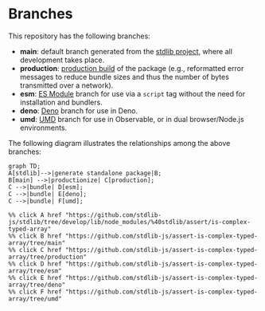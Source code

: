 <!--

@license Apache-2.0

Copyright (c) 2022 The Stdlib Authors.

Licensed under the Apache License, Version 2.0 (the "License");
you may not use this file except in compliance with the License.
You may obtain a copy of the License at

    http://www.apache.org/licenses/LICENSE-2.0

Unless required by applicable law or agreed to in writing, software
distributed under the License is distributed on an "AS IS" BASIS,
WITHOUT WARRANTIES OR CONDITIONS OF ANY KIND, either express or implied.
See the License for the specific language governing permissions and
limitations under the License.

-->

# Branches

This repository has the following branches:

-   **main**: default branch generated from the [stdlib project][stdlib-url], where all development takes place.
-   **production**: [production build][production-url] of the package (e.g., reformatted error messages to reduce bundle sizes and thus the number of bytes transmitted over a network).
-   **esm**: [ES Module][esm-url] branch for use via a `script` tag without the need for installation and bundlers.
-   **deno**: [Deno][deno-url] branch for use in Deno.
-   **umd**: [UMD][umd-url] branch for use in Observable, or in dual browser/Node.js environments.

The following diagram illustrates the relationships among the above branches:

```mermaid
graph TD;
A[stdlib]-->|generate standalone package|B;
B[main] -->|productionize| C[production];
C -->|bundle| D[esm];
C -->|bundle| E[deno];
C -->|bundle| F[umd];

%% click A href "https://github.com/stdlib-js/stdlib/tree/develop/lib/node_modules/%40stdlib/assert/is-complex-typed-array"
%% click B href "https://github.com/stdlib-js/assert-is-complex-typed-array/tree/main"
%% click C href "https://github.com/stdlib-js/assert-is-complex-typed-array/tree/production"
%% click D href "https://github.com/stdlib-js/assert-is-complex-typed-array/tree/esm"
%% click E href "https://github.com/stdlib-js/assert-is-complex-typed-array/tree/deno"
%% click F href "https://github.com/stdlib-js/assert-is-complex-typed-array/tree/umd"
```

[stdlib-url]: https://github.com/stdlib-js/stdlib/tree/develop/lib/node_modules/%40stdlib/assert/is-complex-typed-array
[production-url]: https://github.com/stdlib-js/assert-is-complex-typed-array/tree/production
[deno-url]: https://github.com/stdlib-js/assert-is-complex-typed-array/tree/deno
[umd-url]: https://github.com/stdlib-js/assert-is-complex-typed-array/tree/umd
[esm-url]: https://github.com/stdlib-js/assert-is-complex-typed-array/tree/esm